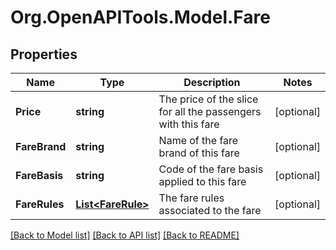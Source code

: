 # Org.OpenAPITools.Model.Fare

## Properties

Name | Type | Description | Notes
------------ | ------------- | ------------- | -------------
**Price** | **string** | The price of the slice for all the passengers with this fare | [optional] 
**FareBrand** | **string** | Name of the fare brand of this fare | [optional] 
**FareBasis** | **string** | Code of the fare basis applied to this fare | [optional] 
**FareRules** | [**List&lt;FareRule&gt;**](FareRule.md) | The fare rules associated to the fare | [optional] 

[[Back to Model list]](../README.md#documentation-for-models) [[Back to API list]](../README.md#documentation-for-api-endpoints) [[Back to README]](../README.md)

